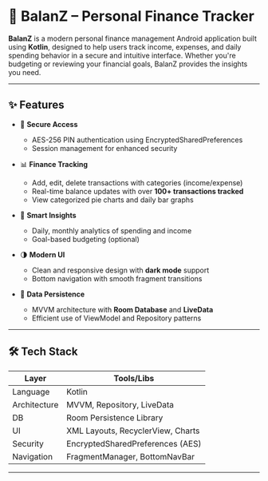 # 📱 BalanZ – Personal Finance Tracker

**BalanZ** is a modern personal finance management Android application built using **Kotlin**, designed to help users track income, expenses, and daily spending behavior in a secure and intuitive interface. Whether you're budgeting or reviewing your financial goals, BalanZ provides the insights you need.

---

## ✨ Features

- 🔐 **Secure Access**
  - AES-256 PIN authentication using EncryptedSharedPreferences
  - Session management for enhanced security

- 📊 **Finance Tracking**
  - Add, edit, delete transactions with categories (income/expense)
  - Real-time balance updates with over **100+ transactions tracked**
  - View categorized pie charts and daily bar graphs

- 🧠 **Smart Insights**
  - Daily, monthly analytics of spending and income
  - Goal-based budgeting (optional)

- 🌗 **Modern UI**
  - Clean and responsive design with **dark mode** support
  - Bottom navigation with smooth fragment transitions

- 💾 **Data Persistence**
  - MVVM architecture with **Room Database** and **LiveData**
  - Efficient use of ViewModel and Repository patterns

---

## 🛠️ Tech Stack

| Layer       | Tools/Libs                         |
|-------------|------------------------------------|
| Language    | Kotlin                             |
| Architecture| MVVM, Repository, LiveData         |
| DB          | Room Persistence Library           |
| UI          | XML Layouts, RecyclerView, Charts  |
| Security    | EncryptedSharedPreferences (AES)   |
| Navigation  | FragmentManager, BottomNavBar      |

---


